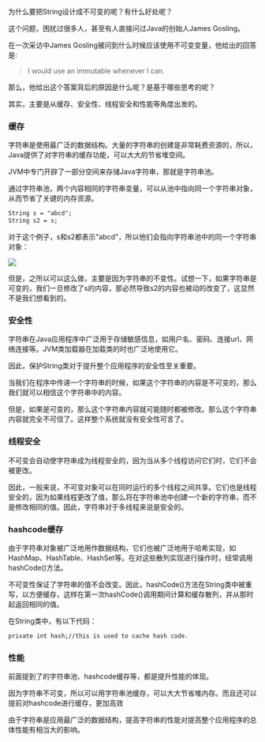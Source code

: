 为什么要把String设计成不可变的呢？有什么好处呢？

这个问题，困扰过很多人，甚至有人直接问过Java的创始人James Gosling。

在一次采访中James Gosling被问到什么时候应该使用不可变变量，他给出的回答是:

> I would use an immutable whenever I can.


那么，他给出这个答案背后的原因是什么呢？是基于哪些思考的呢？

其实，主要是从缓存、安全性、线程安全和性能等角度出发的。

### 缓存

字符串是使用最广泛的数据结构。大量的字符串的创建是非常耗费资源的，所以，Java提供了对字符串的缓存功能，可以大大的节省堆空间。

JVM中专门开辟了一部分空间来存储Java字符串，那就是字符串池。

通过字符串池，两个内容相同的字符串变量，可以从池中指向同一个字符串对象，从而节省了关键的内存资源。

```latex
String s = "abcd";
String s2 = s;
```

对于这个例子，s和s2都表示"abcd"，所以他们会指向字符串池中的同一个字符串对象：

![](https://cdn.nlark.com/yuque/0/2022/jpeg/5378072/1672212318617-14a7ca77-145c-41eb-b2b0-936539bc1ad9.jpeg#averageHue=%23f7f7f7&clientId=ue9953172-6f26-4&id=MDSqf&originHeight=400&originWidth=660&originalType=binary&ratio=1&rotation=0&showTitle=false&status=done&style=none&taskId=u689bc483-2a2b-4033-bee7-7a84793884b&title=)

但是，之所以可以这么做，主要是因为字符串的不变性。试想一下，如果字符串是可变的，我们一旦修改了s的内容，那必然导致s2的内容也被动的改变了，这显然不是我们想看到的。

### 安全性

字符串在Java应用程序中广泛用于存储敏感信息，如用户名、密码、连接url、网络连接等。JVM类加载器在加载类的时也广泛地使用它。

因此，保护String类对于提升整个应用程序的安全性至关重要。

当我们在程序中传递一个字符串的时候，如果这个字符串的内容是不可变的，那么我们就可以相信这个字符串中的内容。

但是，如果是可变的，那么这个字符串内容就可能随时都被修改。那么这个字符串内容就完全不可信了。这样整个系统就没有安全性可言了。

### 线程安全

不可变会自动使字符串成为线程安全的，因为当从多个线程访问它们时，它们不会被更改。

因此，一般来说，不可变对象可以在同时运行的多个线程之间共享。它们也是线程安全的，因为如果线程更改了值，那么将在字符串池中创建一个新的字符串，而不是修改相同的值。因此，字符串对于多线程来说是安全的。

### hashcode缓存

由于字符串对象被广泛地用作数据结构，它们也被广泛地用于哈希实现，如HashMap、HashTable、HashSet等。在对这些散列实现进行操作时，经常调用hashCode()方法。

不可变性保证了字符串的值不会改变。因此，hashCode()方法在String类中被重写，以方便缓存，这样在第一次hashCode()调用期间计算和缓存散列，并从那时起返回相同的值。

在String类中，有以下代码：

```latex
private int hash;//this is used to cache hash code.
```

### 性能

前面提到了的字符串池、hashcode缓存等，都是提升性能的体现。

因为字符串不可变，所以可以用字符串池缓存，可以大大节省堆内存。而且还可以提前对hashcode进行缓存，更加高效

由于字符串是应用最广泛的数据结构，提高字符串的性能对提高整个应用程序的总体性能有相当大的影响。

